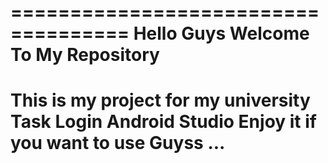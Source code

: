 ====================================
Hello Guys Welcome To My Repository
====================================

This is my project for my university Task
Login Android Studio
Enjoy it if you want to use Guyss ...
====================================